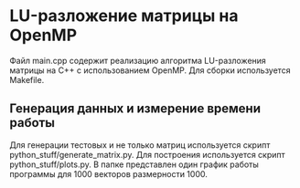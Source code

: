 # LU-разложение матрицы на OpenMP
Файл main.cpp содержит реализацию алгоритма LU-разложения матрицы на C++ с использованием OpenMP. Для сборки используется Makefile.

## Генерация данных и измерение времени работы 
Для генерации тестовых и не только матриц используется скрипт python_stuff/generate_matrix.py. 
Для построения используется скрипт python_stuff/plots.py.
В папке представлен один график работы программы для 1000 векторов размерности 1000. 
